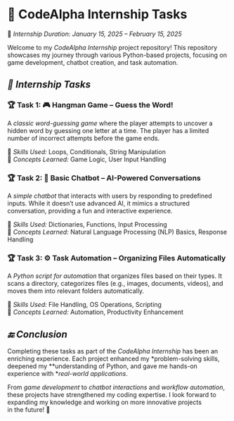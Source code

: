 # 🚀 CodeAlpha Internship Tasks 
📅 *Internship Duration: January 15, 2025 – February 15, 2025*  

Welcome to my *CodeAlpha Internship* project repository! This repository showcases my journey through various Python-based projects, focusing on game development, chatbot creation, and task automation.  

## *📌 Internship Tasks*  

### 🏆 Task 1: 🎮 Hangman Game – Guess the Word!  
A *classic word-guessing game* where the player attempts to uncover a hidden word by guessing one letter at a time. The player has a limited number of incorrect attempts before the game ends.  

🔹 *Skills Used:* Loops, Conditionals, String Manipulation  
🔹 *Concepts Learned:* Game Logic, User Input Handling  

### 🏆 Task 2: 🤖 Basic Chatbot – AI-Powered Conversations  
A *simple chatbot* that interacts with users by responding to predefined inputs. While it doesn’t use advanced AI, it mimics a structured conversation, providing a fun and interactive experience.  

🔹 *Skills Used:* Dictionaries, Functions, Input Processing  
🔹 *Concepts Learned:* Natural Language Processing (NLP) Basics, Response Handling  

### 🏆 Task 3: ⚙ Task Automation – Organizing Files Automatically  
A *Python script for automation* that organizes files based on their types. It scans a directory, categorizes files (e.g., images, documents, videos), and moves them into relevant folders automatically.  

🔹 *Skills Used:* File Handling, OS Operations, Scripting  
🔹 *Concepts Learned:* Automation, Productivity Enhancement  

## *🔚 Conclusion*  

Completing these tasks as part of the *CodeAlpha Internship* has been an enriching experience. Each project enhanced my *problem-solving skills, deepened my **understanding of Python, and gave me hands-on experience with **real-world applications*.  

From *game development* to *chatbot interactions* and *workflow automation*, these projects have strengthened my coding expertise. I look forward to expanding my knowledge and working on more innovative projects in the future! 🚀
